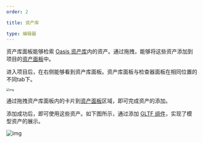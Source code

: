 ```yaml
---
order: 2

title: 资产库

type: 编辑器
---
```


资产库面板能够检索 [Oasis 资产库](https://oasis.alipay.com/store)内的资产。通过拖拽，能够将这些资产添加到项目的[资产面板](${docs}editor-store-panel.zh-CN)中。



进入项目后，在右侧能够看到资产库面板。资产库面板与检查器面板在相同位置的不同tab下。

<img src="https://intranetproxy.alipay.com/skylark/lark/0/2021/png/76063/1626765059791-772a06d9-fd23-42a8-9ea9-d22fad77d748.png" alt="img" style="zoom: 50%;" />

通过拖拽资产库面板内的卡片到[资产面板](${docs}editor-store-panel.zh-CN)区域，即可完成资产的添加。

添加成功后，即可使用这些资产。如下图所示，通过添加 [GLTF 组件](${docs}editor-component-gltf.zh-CN)，实现了模型资产的展示。

<img src="https://intranetproxy.alipay.com/skylark/lark/0/2021/gif/76063/1626765529522-27526ec0-b69e-4d80-88e9-9d63ec40b531.gif" alt="img"  />